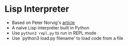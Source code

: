 # Lisp Interpreter 
  - Based on Peter Norvig's [article](https://norvig.com/lispy.html)
  - A naive Lisp interpreter built in Python
  - Use `python3 repl.py` to run in REPL mode
  - Use `python3 load.py filename' to load code from a file
